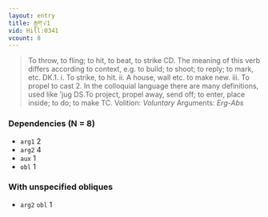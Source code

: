 ```yaml
---
layout: entry
title: རྒྱག་√1
vid: Hill:0341
vcount: 8
---
```

> To throw, to fling; to hit, to beat, to strike CD\. The meaning of this verb differs according to context, e\.g\. to build; to shoot; to reply; to mark, etc\. DK\.1\. i\. To strike, to hit\. ii\. A house, wall etc\. to make new\. iii\. To propel to cast 2\. In the colloquial language there are many definitions, used like 'jug DS\.To project, propel away, send off; to enter, place inside; to do; to make TC\.
> Volition: _Voluntary_
> Arguments: _Erg-Abs_


### Dependencies (N = 8)
* `arg1` 2
* `arg2` 4
* `aux` 1
* `obl` 1


### With unspecified obliques
* `arg2` `obl` 1
